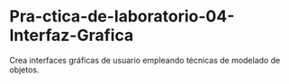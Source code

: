 # Pra-ctica-de-laboratorio-04-Interfaz-Grafica
Crea interfaces gráficas de usuario empleando técnicas de modelado de objetos.
